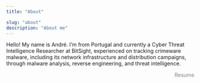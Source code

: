 ```yaml
---
title: "About"

slug: "about"
description: "About me"
---
```


Hello! My name is André. I’m from Portugal and currently a Cyber Threat Intelligence Researcher at BitSight, experienced on tracking crimeware malware, including its network infrastructure and distribution campaigns, through malware analysis, reverse engineering, and threat intelligence.  

<p align="right" ><a href="/andre-tavares-resume.pdf" style="color:grey; text-decoration: none;">Resume</a></p>
